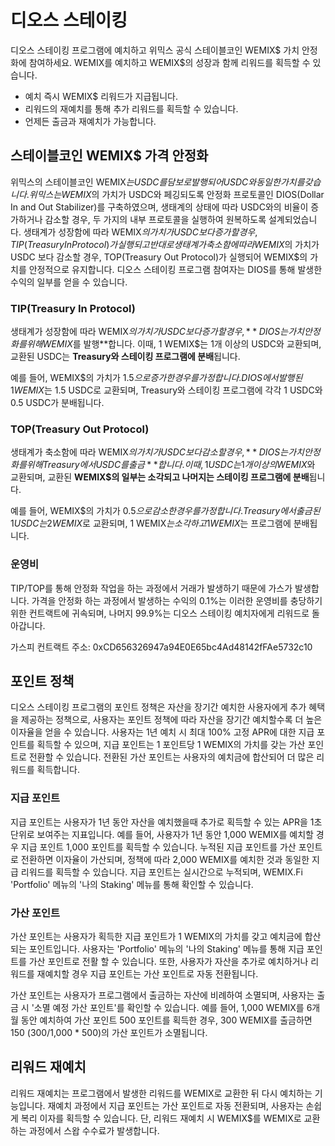 # 디오스 스테이킹

디오스 스테이킹 프로그램에 예치하고 위믹스 공식 스테이블코인 WEMIX$ 가치 안정화에 참여하세요. WEMIX를 예치하고 WEMIX$의 성장과 함께 리워드를 획득할 수 있습니다.

* 예치 즉시 WEMIX$ 리워드가 지급됩니다.
* 리워드의 재예치를 통해 추가 리워드를 획득할 수 있습니다.
* 언제든 출금과 재예치가 가능합니다.

## 스테이블코인 WEMIX$ 가격 안정화

위믹스의 스테이블코인 WEMIX$는 USDC를 담보로 발행되어 USDC와 동일한 가치를 갖습니다. 위믹스는 WEMIX$의 가치가 USDC와 페깅되도록 안정화 프로토콜인 DIOS(Dollar In and Out Stabilizer)를 구축하였으며, 생태계의 상태에 따라 USDC와의 비율이 증가하거나 감소할 경우, 두 가지의 내부 프로토콜을 실행하여 원복하도록 설계되었습니다. 생태계가 성장함에 따라 WEMIX$의 가치가 USDC 보다 증가할 경우, TIP(Treasury In Protocol)가 실행되고 반대로 생태계가 축소함에 따라 WEMIX$의 가치가 USDC 보다 감소할 경우, TOP(Treasury Out Protocol)가 실행되어 WEMIX$의 가치를 안정적으로 유지합니다. 디오스 스테이킹 프로그램 참여자는 DIOS를 통해 발생한 수익의 일부를 얻을 수 있습니다.

### TIP(Treasury In Protocol)

생태계가 성장함에 따라 WEMIX$의 가치가 USDC보다 증가할 경우, **DIOS는 가치 안정화를 위해 WEMIX$를 발행**합니다. 이때, 1 WEMIX$는 1개 이상의 USDC와 교환되며, 교환된 USDC는 **Treasury와 스테이킹 프로그램에 분배**됩니다.

예를 들어, WEMIX$의 가치가 $1.5으로 증가한 경우를 가정합니다. DIOS에서 발행된 1 WEMIX$는 1.5 USDC로 교환되며, Treasury와 스테이킹 프로그램에 각각 1 USDC와 0.5 USDC가 분배됩니다.

### TOP(Treasury Out Protocol)

생태계가 축소함에 따라 WEMIX$의 가치가 USDC보다 감소할 경우, **DIOS는 가치 안정화를 위해 Treasury에서 USDC를 출금**합니다. 이때, 1 USDC는 1개 이상의 WEMIX$와 교환되며, 교환된 **WEMIX$의 일부는 소각되고 나머지는 스테이킹 프로그램에 분배**됩니다.

예를 들어, WEMIX$의 가치가 $0.5으로 감소한 경우를 가정합니다. Treasury에서 출금된 1 USDC는 2 WEMIX$로 교환되며, 1 WEMIX$는 소각하고 1 WEMIX$는 프로그램에 분배됩니다.

### 운영비&#x20;

TIP/TOP를 통해 안정화 작업을 하는 과정에서 거래가 발생하기 때문에 가스가 발생합니다. 가격을 안정화 하는 과정에서 발생하는 수익의 0.1%는 이러한 운영비를 충당하기 위한 컨트랙트에 귀속되며, 나머지 99.9%는 디오스 스테이킹 예치자에게 리워드로 돌아갑니다.&#x20;

가스피 컨트랙트 주소: 0xCD656326947a94E0E65bc4Ad48142fFAe5732c10

## 포인트 정책

디오스 스테이킹 프로그램의 포인트 정책은 자산을 장기간 예치한 사용자에게 추가 혜택을 제공하는 정책으로, 사용자는 포인트 정책에 따라 자산을 장기간 예치할수록 더 높은 이자율을 얻을 수 있습니다. 사용자는 1년 예치 시 최대 100% 고정 APR에 대한 지급 포인트를 획득할 수 있으며, 지급 포인트는 1 포인트당 1 WEMIX의 가치를 갖는 가산 포인트로 전환할 수 있습니다. 전환된 가산 포인트는 사용자의 예치금에 합산되어 더 많은 리워드를 획득합니다.

### 지급 포인트

지급 포인트는 사용자가 1년 동안 자산을 예치했을때 추가로 획득할 수 있는 APR을 1초 단위로 보여주는 지표입니다. 예를 들어, 사용자가 1년 동안 1,000 WEMIX를 예치할 경우 지급 포인트 1,000 포인트를 획득할 수 있습니다. 누적된 지급 포인트를 가산 포인트로 전환하면 이자율이 가산되며, 정책에 따라 2,000 WEMIX를 예치한 것과 동일한 지급 리워드를 획득할 수 있습니다. 지급 포인트는 실시간으로 누적되며, WEMIX.Fi 'Portfolio' 메뉴의 '나의 Staking' 메뉴를 통해 확인할 수 있습니다.

### 가산 포인트

가산 포인트는 사용자가 획득한 지급 포인트가 1 WEMIX의 가치를 갖고 예치금에 합산되는 포인트입니다. 사용자는 'Portfolio' 메뉴의 '나의 Staking' 메뉴를 통해 지급 포인트를 가산 포인트로 전활 할 수 있습니다. 또한, 사용자가 자산을 추가로 예치하거나 리워드를 재예치할 경우 지급 포인트는 가산 포인트로 자동 전환됩니다.

가산 포인트는 사용자가 프로그램에서 출금하는 자산에 비례하여 소멸되며, 사용자는 출금 시 '소멸 예정 가산 포인트'를 확인할 수 있습니다. 예를 들어, 1,000 WEMIX를 6개월 동안 예치하여 가산 포인트 500 포인트를 획득한 경우, 300 WEMIX를 출금하면 150 (300/1,000 \* 500)의 가산 포인트가 소멸됩니다.

## **리워드 재예치**

리워드 재예치는 프로그램에서 발생한 리워드를 WEMIX로 교환한 뒤 다시 예치하는 기능입니다. 재예치 과정에서 지급 포인트는 가산 포인트로 자동 전환되며, 사용자는 손쉽게 복리 이자를 획득할 수 있습니다. 단, 리워드 재예치 시 WEMIX$를 WEMIX로 교환하는 과정에서 스왑 수수료가 발생합니다.
